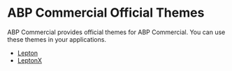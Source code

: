 # ABP Commercial Official Themes
ABP Commercial provides official themes for ABP Commercial. You can use these themes in your applications.

- [Lepton](lepton.md)
- [LeptonX](leptonx.md)